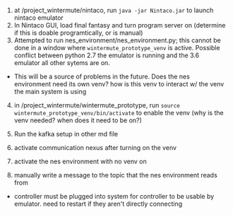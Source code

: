 1. at /project_wintermute/nintaco, run `java -jar Nintaco.jar` to launch nintaco emulator
2. In Nintaco GUI, load final fantasy and turn program server on (determine if this is doable programtically, or is manual)
3. Attempted to run nes_environment/nes_environment.py; this cannot be done in a window where `wintermute_prototype_venv` is active. Possible conflict between python 2.7 the emulator is running and the 3.6 emulator all other sytems are on.
  - This will be a source of problems in the future. Does the nes environment need its own venv? how is this venv to interact w/ the venv the main system is using
4. in /project_wintermute/wintermute_prototype, run `source wintermute_prototype_venv/bin/activate` to enable the venv (why is the venv needed? when does it need to be on?)

5. Run the kafka setup in other md file
6. activate communication nexus after turning on the venv
7. activate the nes environment with no venv on
8. manually write a message to the topic that the nes environment reads from
- controller must be plugged into system for controller to be usable by emulator. need to restart if they aren't directly connecting
